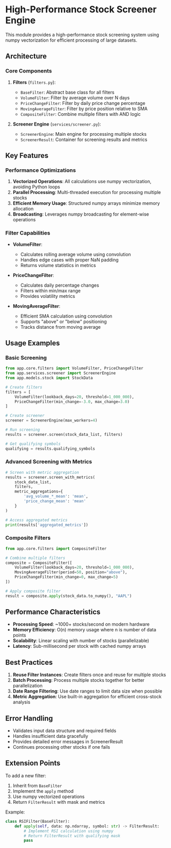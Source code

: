 # High-Performance Stock Screener Engine

This module provides a high-performance stock screening system using numpy vectorization for efficient processing of large datasets.

## Architecture

### Core Components

1. **Filters** (`filters.py`):
   - `BaseFilter`: Abstract base class for all filters
   - `VolumeFilter`: Filter by average volume over N days
   - `PriceChangeFilter`: Filter by daily price change percentage
   - `MovingAverageFilter`: Filter by price position relative to SMA
   - `CompositeFilter`: Combine multiple filters with AND logic

2. **Screener Engine** (`services/screener.py`):
   - `ScreenerEngine`: Main engine for processing multiple stocks
   - `ScreenerResult`: Container for screening results and metrics

## Key Features

### Performance Optimizations

1. **Vectorized Operations**: All calculations use numpy vectorization, avoiding Python loops
2. **Parallel Processing**: Multi-threaded execution for processing multiple stocks
3. **Efficient Memory Usage**: Structured numpy arrays minimize memory allocation
4. **Broadcasting**: Leverages numpy broadcasting for element-wise operations

### Filter Capabilities

- **VolumeFilter**: 
  - Calculates rolling average volume using convolution
  - Handles edge cases with proper NaN padding
  - Returns volume statistics in metrics

- **PriceChangeFilter**:
  - Calculates daily percentage changes
  - Filters within min/max range
  - Provides volatility metrics

- **MovingAverageFilter**:
  - Efficient SMA calculation using convolution
  - Supports "above" or "below" positioning
  - Tracks distance from moving average

## Usage Examples

### Basic Screening

```python
from app.core.filters import VolumeFilter, PriceChangeFilter
from app.services.screener import ScreenerEngine
from app.models.stock import StockData

# Create filters
filters = [
    VolumeFilter(lookback_days=20, threshold=1_000_000),
    PriceChangeFilter(min_change=-3.0, max_change=3.0)
]

# Create screener
screener = ScreenerEngine(max_workers=4)

# Run screening
results = screener.screen(stock_data_list, filters)

# Get qualifying symbols
qualifying = results.qualifying_symbols
```

### Advanced Screening with Metrics

```python
# Screen with metric aggregation
results = screener.screen_with_metrics(
    stock_data_list,
    filters,
    metric_aggregations={
        'avg_volume_*_mean': 'mean',
        'price_change_mean': 'mean'
    }
)

# Access aggregated metrics
print(results['aggregated_metrics'])
```

### Composite Filters

```python
from app.core.filters import CompositeFilter

# Combine multiple filters
composite = CompositeFilter([
    VolumeFilter(lookback_days=20, threshold=1_000_000),
    MovingAverageFilter(period=50, position="above"),
    PriceChangeFilter(min_change=0, max_change=5)
])

# Apply composite filter
result = composite.apply(stock_data.to_numpy(), "AAPL")
```

## Performance Characteristics

- **Processing Speed**: ~1000+ stocks/second on modern hardware
- **Memory Efficiency**: O(n) memory usage where n is number of data points
- **Scalability**: Linear scaling with number of stocks (parallelizable)
- **Latency**: Sub-millisecond per stock with cached numpy arrays

## Best Practices

1. **Reuse Filter Instances**: Create filters once and reuse for multiple stocks
2. **Batch Processing**: Process multiple stocks together for better parallelization
3. **Date Range Filtering**: Use date ranges to limit data size when possible
4. **Metric Aggregation**: Use built-in aggregation for efficient cross-stock analysis

## Error Handling

- Validates input data structure and required fields
- Handles insufficient data gracefully
- Provides detailed error messages in ScreenerResult
- Continues processing other stocks if one fails

## Extension Points

To add a new filter:

1. Inherit from `BaseFilter`
2. Implement the `apply` method
3. Use numpy vectorized operations
4. Return `FilterResult` with mask and metrics

Example:
```python
class RSIFilter(BaseFilter):
    def apply(self, data: np.ndarray, symbol: str) -> FilterResult:
        # Implement RSI calculation using numpy
        # Return FilterResult with qualifying mask
        pass
```